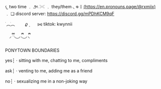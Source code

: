𐔌       two time     ﹒      ౨ৎ
𓏵    ﹒    they/them   ◟     𖦹
ᛝ       [(https://en.pronouns.page/@rxmiix)](https://en.pronouns.page/@rxmiix)     ﹒        ❏
discord server: https://discord.gg/mPDhKCM9qF

 ࣪       ︵ֺ︵  ㅤ ㅤ𝜚      ۪ ⠀⠀ ⪩⪨ tiktok: kwynnii
 
⠀ ◞  ྀི◟ ͜  ◞ ྀི◟  ͜  ◞ ྀི◟

 PONYTOWN BOUNDARIES
 
yes┆ㆍsitting with me, chatting to me, compliments

ask┆ㆍventing to me, adding me as a friend

 no┆ㆍsexualizing me in a non-joking way
 
